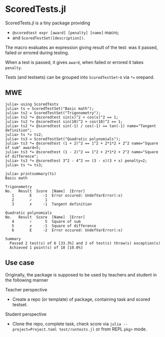 # ScoredTests.jl

ScoredTests.jl is a tiny package providing

- `@scoredtest expr [award] [penalty] [name]` macro;
- and `ScoredTestSet([description])`.

The macro evaluates an expression giving result of the test: was it passed, failed or errored during testing.

When a test is passed, it gives `award`, when failed or errored it takes `penalty`.

Tests (and testsets) can be grouped into `ScoredTestSet`-s via `*=` orepand.

## MWE

```julia-repl
julia> using ScoredTests
julia> ts = ScoredTestSet("Basic math");
julia> ts2 = ScoredTestSet("Trigonometry");
julia> ts2 *= @scoredtest sin(x)^2 + cos(x)^2 == 1;
julia> ts2 *= @scoredtest sin(10)^2 + cos(10)^2 == 1;
julia> ts2 *= @scoredtest sin(-1) / cos(-1) == tan(-1) name="Tangent definition";
julia> ts *= ts2;
julia> ts3 = ScoredTestSet("Quadratic polynomials");
julia> ts3 *= @scoredtest (1 + 2)^2 == 1^2 + 2*1*2 + 2^2 name="Square of sum" award=5;
julia> ts3 *= @scoredtest (1 - 2)^2 == 1^2 + 2*1*2 + 2^2 name="Square of difference";
julia> ts3 *= @scoredtest 3^2 - 4^2 == (3 - x)(3 + x) penalty=2;
julia> ts *= ts3;

julia> printsummary(ts)
Basic math

Trigonometry
No.   Result  Score  [Name]  [Error]
   1       E     -1  Error occured: UndefVarError(:x)
   2       ✓      1
   3       ✗     -1  Tangent definition

Quadratic polynomials
No.   Result  Score  [Name]  [Error]
   4       ✓      5  Square of sum
   5       ✗     -1  Square of difference
   6       E     -2  Error occured: UndefVarError(:x)

Summary
  Passed 2 test(s) of 6 [33.3%] and 2 of test(s) throw(s) exception(s)
  Achieved 1 point(s) of 10 [10.0%]
```

## Use case

Originally, the package is supposed to be used by teachers and student in the following manner

Teacher perspective

- Create a repo (or template) of package, containing task and scored testset.

Student perspective

- Clone the repo, complete task, check score via `julia --project=Project.toml test/runtests.jl` or from REPL `pkg>` mode.
